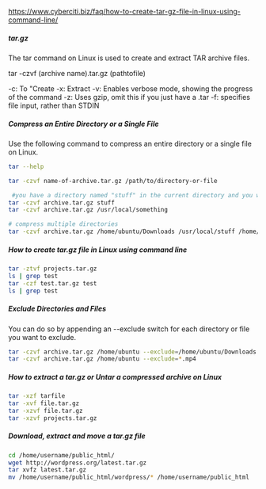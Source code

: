 https://www.cyberciti.biz/faq/how-to-create-tar-gz-file-in-linux-using-command-line/
##### tar.gz
The tar command on Linux is used to create and extract TAR archive files.

tar -czvf (archive name).tar.gz (pathtofile)

-c: To "Create
-x: Extract
-v: Enables verbose mode, showing the progress of the command
-z: Uses gzip, omit this if you just have a .tar
-f: specifies file input, rather than STDIN

##### Compress an Entire Directory or a Single File
Use the following command to compress an entire directory or a single file on Linux.

``````sh
tar --help

tar -czvf name-of-archive.tar.gz /path/to/directory-or-file

 #you have a directory named "stuff" in the current directory and you want to save it to a file named archive.tar.gz.
tar -czvf archive.tar.gz stuff
tar -czvf archive.tar.gz /usr/local/something

# compress multiple directories
tar -czvf archive.tar.gz /home/ubuntu/Downloads /usr/local/stuff /home/ubuntu/Documents/notes.txt
``````
##### How to create tar.gz file in Linux using command line
``````sh
tar -ztvf projects.tar.gz
ls | grep test
tar -czf test.tar.gz test
ls | grep test

``````
##### Exclude Directories and Files
You can do so by appending an --exclude switch for each directory or file you want to exclude.
``````sh
tar -czvf archive.tar.gz /home/ubuntu --exclude=/home/ubuntu/Downloads --exclude=/home/ubuntu/.cache
tar -czvf archive.tar.gz /home/ubuntu --exclude=*.mp4

``````
##### How to extract a tar.gz or Untar a compressed archive on Linux
``````sh
tar -xzf tarfile
tar -xvf file.tar.gz
tar -xzvf file.tar.gz
tar -xzvf projects.tar.gz

``````
##### Download, extract and move a tar.gz file
``````sh
cd /home/username/public_html/
wget http://wordpress.org/latest.tar.gz
tar xvfz latest.tar.gz
mv /home/username/public_html/wordpress/* /home/username/public_html


``````
